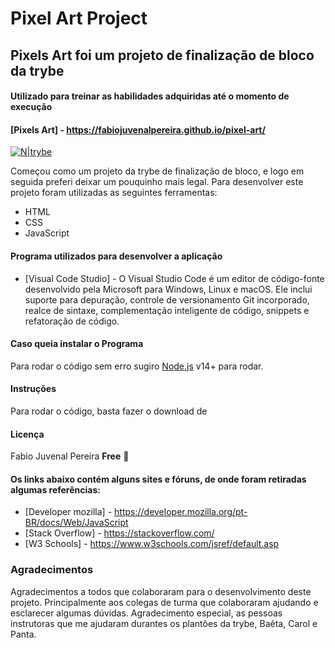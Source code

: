 # Pixel Art Project 
## Pixels Art foi um projeto de finalização de bloco da trybe
#### Utilizado para treinar as habilidades adquiridas até o momento de execução
#### [Pixels Art] - https://fabiojuvenalpereira.github.io/pixel-art/
[![N|trybe](https://uploads-ssl.webflow.com/5fba98ad987231cf0efa3d58/5fba9c9a93a2e77624258d49_Logo.svg)](https://www.betrybe.com/)

Começou como um projeto da trybe de finalização de bloco, e logo em seguida preferi deixar um pouquinho mais legal.
Para desenvolver este projeto foram utilizadas as seguintes ferramentas:
- HTML
- CSS
- JavaScript

#### Programa utilizados para desenvolver a aplicação 
- [Visual Code Studio] - O Visual Studio Code é um editor de código-fonte desenvolvido pela Microsoft para Windows, Linux e macOS. Ele inclui suporte para depuração, controle de versionamento Git incorporado, realce de sintaxe, complementação inteligente de código, snippets e refatoração de código.

#### Caso queia instalar o Programa

Para rodar o código sem erro sugiro [Node.js](https://nodejs.org/) v14+ para rodar.

#### Instruções
Para rodar o código, basta fazer o download de 

#### Licença
Fabio Juvenal Pereira
**Free** :eyes:

#### Os links abaixo contém alguns sites e fóruns, de onde foram retiradas algumas referências:
- [Developer mozilla] - https://developer.mozilla.org/pt-BR/docs/Web/JavaScript
- [Stack Overflow] - https://stackoverflow.com/
- [W3 Schools] - https://www.w3schools.com/jsref/default.asp
### Agradecimentos
Agradecimentos a todos que colaboraram para o desenvolvimento deste projeto. Principalmente aos colegas de turma que colaboraram ajudando e esclarecer algumas dúvidas. Agradecimento especial, as pessoas instrutoras que me ajudaram durantes os plantões da trybe, Baêta, Carol e Panta.

